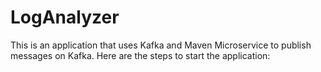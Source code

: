 # LogAnalyzer
This is an application that uses Kafka and Maven Microservice to publish messages on Kafka. Here are the steps to start the application:
